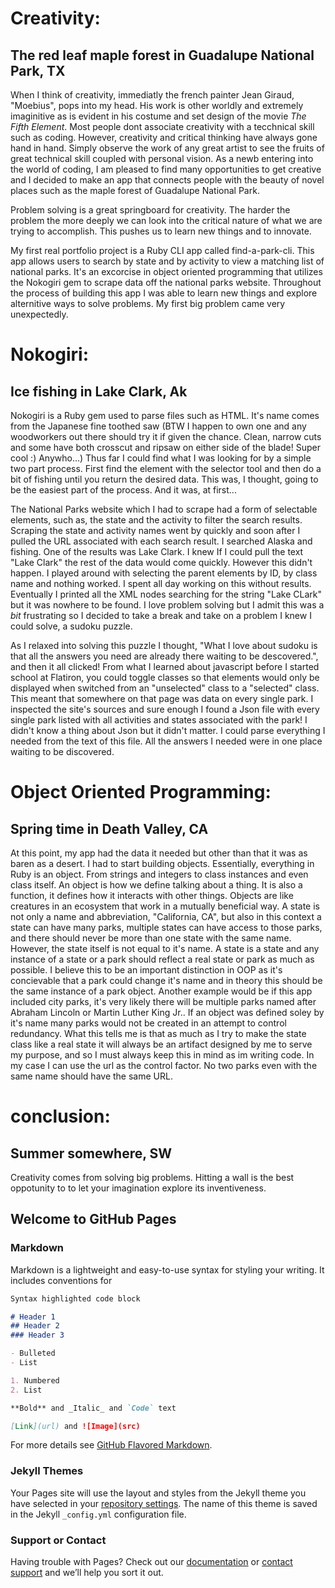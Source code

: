 # Creativity: 
## The red leaf maple forest in Guadalupe National Park, TX

When I think of creativity, immediatly the french painter Jean Giraud, "Moebius", pops into my head. His work is other worldly and extremely imaginitive as is evident in his costume and set design of the movie _The Fifth Element_. Most people dont associate creativity with a tecchnical skill such as coding. However, creativity and critical thinking have always gone hand in hand. Simply observe the work of any great artist to see the fruits of great technical skill coupled with personal vision. As a newb entering into the world of coding, I am pleased to find many opportunities to get creative and I decided to make an app that connects people with the beauty of novel places such as the maple forest of Guadalupe National Park.

Problem solving is a great springboard for creativity. The harder the problem the more deeply we can look into the critical nature of what we are trying to accomplish. This pushes us to learn new things and to innovate.

My first real portfolio project is a Ruby CLI app called find-a-park-cli. This app allows users to search by state and by activity to view a matching list of national parks. It's an excorcise in object oriented programming that utilizes the Nokogiri gem to scrape data off the national parks website. Throughout the process of building this app I was able to learn new things and explore alternitive ways to solve problems. My first big problem came very unexpectedly.

 

# Nokogiri: 
## Ice fishing in Lake Clark, Ak 
Nokogiri is a Ruby gem used to parse files such as HTML. It's name comes from the Japanese fine toothed saw (BTW I happen to own one and any woodworkers out there should try it if given the chance. Clean, narrow cuts and some have both crosscut and ripsaw on either side of the blade! Super cool :) Anywho...) Thus far I could find what I was looking for by a simple two part process. First find the element with the selector tool and then do a bit of fishing until you return the desired data. This was, I thought, going to be the easiest part of the process. And it was, at first... 

The National Parks website which I had to scrape had a form of selectable elements, such as, the state and the activity to filter the search results. Scraping the state and activity names went by quickly and soon after I pulled the URL associated with each search result. I searched Alaska and fishing. One of the results was Lake Clark. I knew If I could pull the text "Lake Clark" the rest of the data would come quickly. However this didn't happen. I played around with selecting the parent elements by ID, by class name and nothing worked. I spent all day working on this without results. Eventually I printed all the XML nodes searching for the string "Lake CLark" but it was nowhere to be found. I love problem solving but I admit this was a _bit_ frustrating so I decided to take a break and take on a problem I knew I could solve, a sudoku puzzle.

As I relaxed into solving this puzzle I thought, "What I love about sudoku is that all the answers you need are already there waiting to be descovered.", and then it all clicked!
From what I learned about javascript before I started school at Flatiron, you could toggle classes so that elements would only be displayed when switched from an "unselected" class to a "selected" class. This meant that somewhere on that page was data on every single park. I inspected the site's sources and sure enough I found a Json file with every single park listed with all activities and states associated with the park! I didn't know a thing about Json but it didn't matter. I could parse everything I needed from the text of this file. All the answers I needed were in one place waiting to be discovered.


# Object Oriented Programming:
## Spring time in Death Valley, CA
At this point, my app had the data it needed but other than that it was as baren as a desert. I had to start building objects.
Essentially, everything in Ruby is an object. From strings and integers to class instances and even class itself. An object is how we define talking about a thing. It is also a function, it defines how it interacts with other things. Objects are like creatures in an ecosystem that work in a mutually beneficial way. A state is not only a name and abbreviation, "California, CA", but also in this context a state can have many parks, multiple states can have access to those parks, and there should never be more than one state with the same name. However, the state itself is not equal to it's name. A state is a state and any instance of a state or a park should reflect a real state or park as much as possible. I believe this to be an important distinction in OOP as it's concievable that a park could change it's name and in theory this should be the same instance of a park object. Another example would be if this app included city parks, it's very likely there will be multiple parks named after Abraham Lincoln or Martin Luther King Jr.. If an object was defined soley by it's name many parks would not be created in an attempt to control redundancy. What this tells me is that as much as I try to make the state class like a real state it will always be an artifact designed by me to serve my purpose, and so I must always keep this in mind as im writing code.
In my case I can use the url as the control factor. No two parks even with the same name should have the same URL.


# conclusion: 
## Summer somewhere, SW
Creativity comes from solving big problems. Hitting a wall is the best oppotunity to to let your imagination explore its inventiveness.
## Welcome to GitHub Pages



### Markdown

Markdown is a lightweight and easy-to-use syntax for styling your writing. It includes conventions for

```markdown
Syntax highlighted code block

# Header 1
## Header 2
### Header 3

- Bulleted
- List

1. Numbered
2. List

**Bold** and _Italic_ and `Code` text

[Link](url) and ![Image](src)
```

For more details see [GitHub Flavored Markdown](https://guides.github.com/features/mastering-markdown/).

### Jekyll Themes

Your Pages site will use the layout and styles from the Jekyll theme you have selected in your [repository settings](https://github.com/AustinRhoads/Enter_the_Wild_Coding_and_Creativity/settings). The name of this theme is saved in the Jekyll `_config.yml` configuration file.

### Support or Contact

Having trouble with Pages? Check out our [documentation](https://help.github.com/categories/github-pages-basics/) or [contact support](https://github.com/contact) and we’ll help you sort it out.
